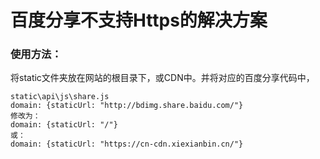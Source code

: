 # 百度分享不支持Https的解决方案  #

### 使用方法： ###
将static文件夹放在网站的根目录下，或CDN中。并将对应的百度分享代码中，

    static\api\js\share.js
    domain: {staticUrl: "http://bdimg.share.baidu.com/"}
    修改为：
    domain: {staticUrl: "/"}
    或：
    domain: {staticUrl: "https://cn-cdn.xiexianbin.cn/"}
    

